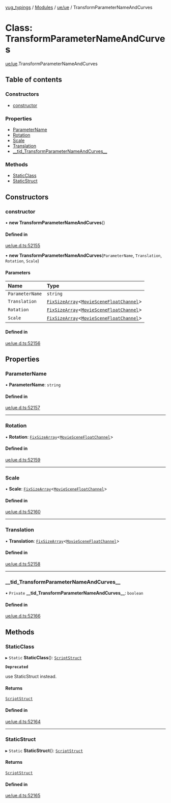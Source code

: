 [yug_typings](../README.md) / [Modules](../modules.md) / [ue/ue](../modules/ue_ue.md) / TransformParameterNameAndCurves

# Class: TransformParameterNameAndCurves

[ue/ue](../modules/ue_ue.md).TransformParameterNameAndCurves

## Table of contents

### Constructors

- [constructor](ue_ue.TransformParameterNameAndCurves.md#constructor)

### Properties

- [ParameterName](ue_ue.TransformParameterNameAndCurves.md#parametername)
- [Rotation](ue_ue.TransformParameterNameAndCurves.md#rotation)
- [Scale](ue_ue.TransformParameterNameAndCurves.md#scale)
- [Translation](ue_ue.TransformParameterNameAndCurves.md#translation)
- [\_\_tid\_TransformParameterNameAndCurves\_\_](ue_ue.TransformParameterNameAndCurves.md#__tid_transformparameternameandcurves__)

### Methods

- [StaticClass](ue_ue.TransformParameterNameAndCurves.md#staticclass)
- [StaticStruct](ue_ue.TransformParameterNameAndCurves.md#staticstruct)

## Constructors

### constructor

• **new TransformParameterNameAndCurves**()

#### Defined in

[ue/ue.d.ts:52155](https://github.com/YugMetaverse/yug_typings/blob/25cad34/ue/ue.d.ts#L52155)

• **new TransformParameterNameAndCurves**(`ParameterName`, `Translation`, `Rotation`, `Scale`)

#### Parameters

| Name | Type |
| :------ | :------ |
| `ParameterName` | `string` |
| `Translation` | [`FixSizeArray`](../interfaces/ue_puerts.FixSizeArray.md)<[`MovieSceneFloatChannel`](ue_ue.MovieSceneFloatChannel.md)\> |
| `Rotation` | [`FixSizeArray`](../interfaces/ue_puerts.FixSizeArray.md)<[`MovieSceneFloatChannel`](ue_ue.MovieSceneFloatChannel.md)\> |
| `Scale` | [`FixSizeArray`](../interfaces/ue_puerts.FixSizeArray.md)<[`MovieSceneFloatChannel`](ue_ue.MovieSceneFloatChannel.md)\> |

#### Defined in

[ue/ue.d.ts:52156](https://github.com/YugMetaverse/yug_typings/blob/25cad34/ue/ue.d.ts#L52156)

## Properties

### ParameterName

• **ParameterName**: `string`

#### Defined in

[ue/ue.d.ts:52157](https://github.com/YugMetaverse/yug_typings/blob/25cad34/ue/ue.d.ts#L52157)

___

### Rotation

• **Rotation**: [`FixSizeArray`](../interfaces/ue_puerts.FixSizeArray.md)<[`MovieSceneFloatChannel`](ue_ue.MovieSceneFloatChannel.md)\>

#### Defined in

[ue/ue.d.ts:52159](https://github.com/YugMetaverse/yug_typings/blob/25cad34/ue/ue.d.ts#L52159)

___

### Scale

• **Scale**: [`FixSizeArray`](../interfaces/ue_puerts.FixSizeArray.md)<[`MovieSceneFloatChannel`](ue_ue.MovieSceneFloatChannel.md)\>

#### Defined in

[ue/ue.d.ts:52160](https://github.com/YugMetaverse/yug_typings/blob/25cad34/ue/ue.d.ts#L52160)

___

### Translation

• **Translation**: [`FixSizeArray`](../interfaces/ue_puerts.FixSizeArray.md)<[`MovieSceneFloatChannel`](ue_ue.MovieSceneFloatChannel.md)\>

#### Defined in

[ue/ue.d.ts:52158](https://github.com/YugMetaverse/yug_typings/blob/25cad34/ue/ue.d.ts#L52158)

___

### \_\_tid\_TransformParameterNameAndCurves\_\_

• `Private` **\_\_tid\_TransformParameterNameAndCurves\_\_**: `boolean`

#### Defined in

[ue/ue.d.ts:52166](https://github.com/YugMetaverse/yug_typings/blob/25cad34/ue/ue.d.ts#L52166)

## Methods

### StaticClass

▸ `Static` **StaticClass**(): [`ScriptStruct`](ue_ue.ScriptStruct.md)

**`Deprecated`**

use StaticStruct instead.

#### Returns

[`ScriptStruct`](ue_ue.ScriptStruct.md)

#### Defined in

[ue/ue.d.ts:52164](https://github.com/YugMetaverse/yug_typings/blob/25cad34/ue/ue.d.ts#L52164)

___

### StaticStruct

▸ `Static` **StaticStruct**(): [`ScriptStruct`](ue_ue.ScriptStruct.md)

#### Returns

[`ScriptStruct`](ue_ue.ScriptStruct.md)

#### Defined in

[ue/ue.d.ts:52165](https://github.com/YugMetaverse/yug_typings/blob/25cad34/ue/ue.d.ts#L52165)
